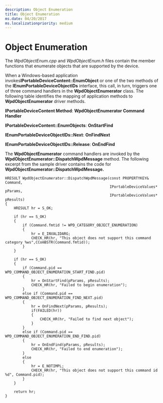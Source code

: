 ```yaml
---
description: Object Enumeration
title: Object Enumeration
ms.date: 04/20/2017
ms.localizationpriority: medium
---
```


# Object Enumeration


The *WpdObjectEnum.cpp* and *WpdObjectEnum.h* files contain the member functions that enumerate objects that are supported by the device.

When a Windows-based application invokes**IPortableDeviceContent::EnumObject** or one of the two methods of the **IEnumPortableDeviceObjectIDs** interface, this call, in turn, triggers one of three command handlers in the **WpdObjectEnumerator** class. The following table identifies the mapping of application methods to **WpdObjectEnumerator** driver methods.

****IPortableDeviceContent Method****: **WpdObjectEnumerator Command Handler**

****IPortableDeviceContent::EnumObjects****: **OnStartFind**

****IEnumPortableDeviceObjectIDs::Next****: **OnFindNext**

****IEnumPortableDeviceObjectIDs::Release****: **OnEndFind**


 

The **WpdObjectEnumerator** command handlers are invoked by the **WpdObjectEnumerator::DispatchWpdMessage** method. The following excerpt from the sample driver contains the code for **WpdObjectEnumerator::DispatchWpdMessage.**

```ManagedCPlusPlus
HRESULT WpdObjectEnumerator::DispatchWpdMessage(const PROPERTYKEY&     Command,
                                                IPortableDeviceValues* pParams,
                                                IPortableDeviceValues* pResults)
{
    HRESULT hr = S_OK;

    if (hr == S_OK)
    {
        if (Command.fmtid != WPD_CATEGORY_OBJECT_ENUMERATION)
        {
            hr = E_INVALIDARG;
            CHECK_HR(hr, "This object does not support this command category %ws",CComBSTR(Command.fmtid));
        }
    }

    if (hr == S_OK)
    {
        if (Command.pid == WPD_COMMAND_OBJECT_ENUMERATION_START_FIND.pid)
        {
            hr = OnStartFind(pParams, pResults);
            CHECK_HR(hr, "Failed to begin enumeration");
        }
        else if (Command.pid == WPD_COMMAND_OBJECT_ENUMERATION_FIND_NEXT.pid)
        {
            hr = OnFindNext(pParams, pResults);
            if(FAILED(hr))
            {
                CHECK_HR(hr, "Failed to find next object");
            }
        }
        else if (Command.pid == WPD_COMMAND_OBJECT_ENUMERATION_END_FIND.pid)
        {
            hr = OnEndFind(pParams, pResults);
            CHECK_HR(hr, "Failed to end enumeration");
        }
        else
        {
            hr = E_NOTIMPL;
            CHECK_HR(hr, "This object does not support this command id %d", Command.pid);
        }
    }

    return hr;
}
```

 

 




